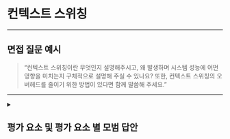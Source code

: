 # 컨텍스트 스위칭

---

## 면접 질문 예시

> “컨텍스트 스위칭이란 무엇인지 설명해주시고, 왜 발생하며 시스템 성능에 어떤 영향을 미치는지 구체적으로 설명해 주실 수 있나요? 또한, 컨텍스트 스위칭의 오버헤드를 줄이기 위한 방법이 있다면 함께 말씀해 주세요.”

---

<details>
  <summary><h2> 평가 요소 및 평가 요소 별 모범 답안</h2></summary>

  ### 1. 컨텍스트 스위칭의 정의 및 개념 이해
  - 포함내용
    - 정의: 컨텍스트 스위칭이란 실행 중인 프로세스나 스레드의 상태(레지스터, 프로그램 카운터, 스택 포인터 등)를 저장하고, 다른 프로세스나 스레드의 상태를 복원하는 과정임.
    - 목적: 멀티태스킹 환경에서 CPU 자원을 효율적으로 분배하기 위한 필수 메커니즘.
      
  - <details>
    <summary>모범 답안 예시 : </summary>
    
      > "컨텍스트 스위칭은 운영체제가 멀티태스킹 환경에서 하나의 프로세스나 스레드의 상태를 저장하고, 다른 프로세스나 스레드의 상태를 복원하여 실행하는 과정을 의미합니다."
    </details>

  ### 2. 컨텍스트 스위칭 발생 원인 및 이유
  - 포함내용
    - 원인: 인터럽트, 시스템 콜, I/O 요청, 또는 선점 스케줄링 등의 이벤트로 인해 발생.
    - 이유: 여러 프로세스 간에 CPU 자원을 효율적으로 할당하기 위해 필요.
  - <details>
    <summary>모범 답안 예시 : </summary>
    
      > "컨텍스트 스위칭은 인터럽트, 시스템 콜, I/O 요청 또는 선점 스케줄링에 의해 발생하며, 이는 CPU를 여러 프로세스에 효율적으로 할당하기 위한 필수 과정입니다."
    </details>

  ### 3. 컨텍스트 스위칭의 오버헤드 및 시스템 성능 영향
  - 포함내용
    - 오버헤드: 상태 저장 및 복원, 캐시 무효화(컨텍스트 스위칭 시, 이전 프로세스의 데이터가 새로운 프로세스에 적합하지 않거나 오래된 정보일 수 있으므로, 해당 데이터를 제거하거나 초기화하는 과정), TLB 플러시(TLB(Translation Lookaside Buffer)는 가상 주소와 물리 주소 간의 매핑 정보를 캐시하는 공간이다. 프로세스 전환 시, 각 프로세스마다 주소 매핑 정보가 다르기 때문에 이전 프로세스의 TLB 엔트리를 제거해 새 프로세스의 올바른 주소 매핑이 반영되도록 하는 과정) 등으로 인한 추가 처리 시간.
    - 성능 영향: 빈번한 스위칭은 CPU 이용률 저하, 캐시 효율 감소, 전체 시스템 성능 저하를 초래할 수 있음.
  - <details>
    <summary>모범 답안 예시 : </summary>

      > "컨텍스트 스위칭은 프로세스 상태를 저장하고 복원하는 동안 캐시 무효화와 TLB 플러시 등으로 인해 오버헤드가 발생하며, 이로 인해 빈번한 스위칭은 CPU 이용률 저하와 캐시 효율 감소로 전체 시스템 성능에 부정적인 영향을 미칠 수 있습니다."
    </details>

  ### 4. 컨텍스트 스위칭 오버헤드 최적화 방안
  - 포함내용
    - 최적화 방법: 타임 슬라이스 조정(타임슬라이스는 CPU가 한 프로세스에 할당하는 일정 시간 단위, 타임슬라이스가 너무 짧으면 잦은 컨텍스트 스위칭으로 오버헤드가 증가하고, 너무 길면 응답 시간이 늘어나는 trade-off가 존재재), 경량 스레드(경량 스레드는 일반 스레드보다 생성, 전환, 관리에 필요한 오버헤드가 낮은 스레드를 의미) 사용, 스케줄링 알고리즘 개선 등을 통한 스위칭 빈도 감소.
    - 추가 고려: 하드웨어 최적화 기술 및 스케줄러 설계 개선.
  - <details>
    <summary>모범 답안 예시 : </summary>

      > "컨텍스트 스위칭 오버헤드를 줄이기 위해, 적절한 타임 슬라이스 설정과 경량 스레드 사용, 그리고 스케줄링 알고리즘 개선을 통해 스위칭 빈도를 최소화할 수 있으며, 최신 CPU의 하드웨어 최적화 기술을 활용하는 것도 효과적인 방법입니다."
    </details>

  ### 5. 실제 사례 및 운영체제 적용 사례
  - 포함내용
    - 실제 적용: 리눅스, 윈도우 등에서 컨텍스트 스위칭 관리 및 최적화 방법.
    - 최적화 사례: 하이브리드 스케줄링 기법이나 커널 최적화를 통한 오버헤드 감소 사례.
  - <details>
    <summary>모범 답안 예시 : </summary>

      > "예를 들어, 리눅스에서는 CFS(Completely Fair Scheduler)를 통해 컨텍스트 스위칭의 오버헤드를 최소화하며, 최신 운영체제들은 하이브리드 스케줄링 기법을 도입하여 응답성과 효율성을 동시에 고려하고 있습니다."
    </details>

  ### 6. 심화 지식
  - 포함내용:
    - 컨텍스트 스위칭 상세 과정:
      - 상태 저장: 현재 실행 중인 프로세스나 스레드의 레지스터, 프로그램 카운터, 스택 포인터 등 필수 상태 정보를 저장합니다.
      - PCB 업데이트: 저장된 상태 정보를 해당 프로세스의 프로세스 제어 블록(PCB)에 기록합니다.
      - 캐시 무효화 및 TLB 플러시: 필요에 따라 이전 프로세스의 캐시 데이터를 무효화하고, TLB(Translation Lookaside Buffer)의 이전 엔트리를 제거합니다.
      - 상태 복원: 스케줄러가 다음 실행할 프로세스를 결정하면, 해당 프로세스의 PCB에 저장된 상태 정보를 복원하여 CPU에 로드합니다.
      - 전환 완료: CPU가 새로운 프로세스로 전환되며 실행을 시작합니다.
    - 고급 최적화 기법: 커널 모드에서 경량 스레드 전환, 코루틴(코루틴은 스레드보다 훨씬 가벼운 실행 단위로, 컨텍스트 스위칭 오버헤드를 최소화할 수 있다) 사용,하드웨어 지원 최적화 기술 등.
  - <details>
    <summary>모범 답안 예시 :</summary>
    
      > "컨텍스트 스위칭은 다음과 같은 단계를 거칩니다. 먼저, 현재 실행 중인 프로세스나 스레드의 레지스터, 프로그램 카운터, 스택 포인터 등 필수 상태 정보를 저장하여 해당 프로세스의 PCB(Process Control Block)에 기록합니다. 그 다음, 필요에 따라 이전 프로세스의 캐시 데이터를 무효화하고 TLB(Translation Lookaside Buffer)의 이전 엔트리를 플러시하여, 잔여 데이터가 새 프로세스에 영향을 주지 않도록 합니다. 이후 스케줄러가 다음 실행할 프로세스를 결정하면, 그 프로세스의 PCB에 저장된 상태 정보를 복원하여 CPU에 로드하고 전환을 완료합니다. 이 과정에서는 커널 모드와 사용자 모드 간 전환이 발생할 수 있으며, 최신 하드웨어는 이러한 전환 오버헤드를 최소화하는 최적화 기술을 제공합니다. 또한, 고급 최적화 기법으로는 커널 모드에서 경량 스레드 전환을 활용하거나, 사용자 모드에서 코루틴을 사용해 스위칭 오버헤드를 줄이는 방법 등이 있습니다."
    </details>
</details>